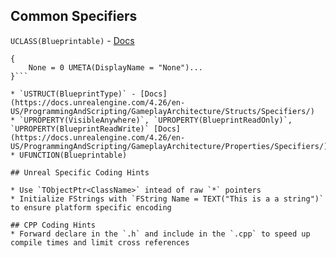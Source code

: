 ## Common Specifiers

`UCLASS(Blueprintable)` - [Docs](https://docs.unrealengine.com/4.26/en-US/ProgrammingAndScripting/GameplayArchitecture/Classes/Specifiers/)
  
```UENUM(BlueprintType) enum class Foo : Uint8
{
    None = 0 UMETA(DisplayName = "None")...
}```

* `USTRUCT(BlueprintType)` - [Docs](https://docs.unrealengine.com/4.26/en-US/ProgrammingAndScripting/GameplayArchitecture/Structs/Specifiers/)
* `UPROPERTY(VisibleAnywhere)`, `UPROPERTY(BlueprintReadOnly)`, `UPROPERTY(BlueprintReadWrite)` [Docs](https://docs.unrealengine.com/4.26/en-US/ProgrammingAndScripting/GameplayArchitecture/Properties/Specifiers/)
* UFUNCTION(Blueprintable)

## Unreal Specific Coding Hints

* Use `TObjectPtr<ClassName>` intead of raw `*` pointers
* Initialize FStrings with `FString Name = TEXT("This is a a string")` to ensure platform specific encoding

## CPP Coding Hints
* Forward declare in the `.h` and include in the `.cpp` to speed up compile times and limit cross references
